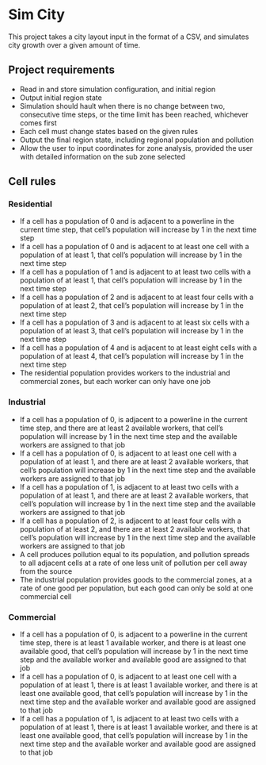 # Sim City

This project takes a city layout input in the format of a CSV, and simulates city growth over a given amount of time.

## Project requirements

- Read in and store simulation configuration, and initial region
- Output initial region state
- Simulation should hault when there is no change between two, consecutive time steps, or the time limit has been reached, whichever comes first
- Each cell must change states based on the given rules
- Output the final region state, including regional population and pollution
- Allow the user to input coordinates for zone analysis, provided the user with detailed information on the sub zone selected

## Cell rules

### Residential
- If a cell has a population of 0 and is adjacent to a powerline in the current time step, that cell’s population will increase by 1 in the next time step
- If a cell has a population of 0 and is adjacent to at least one cell with a population of at least 1, that cell’s population will increase by 1 in the next time step
- If a cell has a population of 1 and is adjacent to at least two cells with a population of at least 1, that cell’s population will increase by 1 in the next time step
- If a cell has a population of 2 and is adjacent to at least four cells with a population of at least 2, that cell’s population will increase by 1 in the next time step
- If a cell has a population of 3 and is adjacent to at least six cells with a population of at least 3, that cell’s population will increase by 1 in the next time step
- If a cell has a population of 4 and is adjacent to at least eight cells with a population of at least 4, that cell’s population will increase by 1 in the next time step
- The residential population provides workers to the industrial and commercial zones, but each worker can only have one job

### Industrial

- If a cell has a population of 0, is adjacent to a powerline in the current time step, and there are at least 2 available workers, that cell’s population will increase by 1 in the next time step and the available workers are assigned to that job
- If a cell has a population of 0, is adjacent to at least one cell with a population of at least 1, and there are at least 2 available workers, that cell’s population will increase by 1 in the next time step and the available workers are assigned to that job
- If a cell has a population of 1, is adjacent to at least two cells with a population of at least 1, and there are at least 2 available workers, that cell’s population will increase by 1 in the next time step and the available workers are assigned to that job
- If a cell has a population of 2, is adjacent to at least four cells with a population of at least 2, and there are at least 2 available workers, that cell’s population will increase by 1 in the next time step and the available workers are assigned to that job
- A cell produces pollution equal to its population, and pollution spreads to all adjacent cells at a rate of one less unit of pollution per cell away from the source
- The industrial population provides goods to the commercial zones, at a rate of one good per population, but each good can only be sold at one commercial cell

### Commercial

- If a cell has a population of 0, is adjacent to a powerline in the current time step, there is at least 1 available worker, and there is at least one available good, that cell’s population will increase by 1 in the next time step and the available worker and available good are assigned to that job
- If a cell has a population of 0, is adjacent to at least one cell with a population of at least 1, there is at least 1 available worker, and there is at least one available good, that cell’s population will increase by 1 in the next time step and the available worker and available good are assigned to that job
- If a cell has a population of 1, is adjacent to at least two cells with a population of at least 1, there is at least 1 available worker, and there is at least one available good, that cell’s population will increase by 1 in the next time step and the available worker and available good are assigned to that job